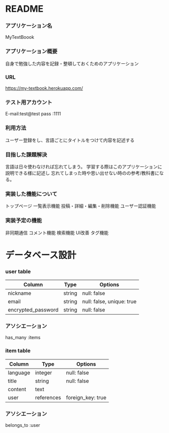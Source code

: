 # README
### アプリケーション名
  MyTextBoook
### アプリケーション概要
  自身で勉強した内容を記録・整頓しておくためのアプリケーション
### URL
  https://my-textbook.herokuapp.com/
### テスト用アカウント
 E-mail:test@test
 pass  :1111
### 利用方法
  ユーザー登録をし、言語ごとにタイトルをつけて内容を記述する
### 目指した課題解決
  言語は日々使わなければ忘れてしまう。
  学習する際はこのアプリケーションに説明できる様に記述し
  忘れてしまった時や思い出せない時のの参考/教科書になる。
### 実装した機能について
  トップページ
  一覧表示機能
  投稿・詳細・編集・削除機能
  ユーザー認証機能
### 実装予定の機能
  非同期通信
  コメント機能
  検索機能
  UI改善
  タグ機能
# データベース設計
### user table
| Column             | Type   | Options                   |
| ------------------ | ------ | ------------------------- |
| nickname           | string | null: false               |
| email              | string | null: false, unique: true |
| encrypted_password | string | null: false               |
### アソシエーション
has_many :items
### item table
| Column   | Type       | Options           |
| -------- | ---------- | ----------------- |
| language | integer    | null: false       |
| title    | string     | null: false       |
| content  | text       |                   |
| user     | references | foreign_key: true |
### アソシエーション
belongs_to :user
